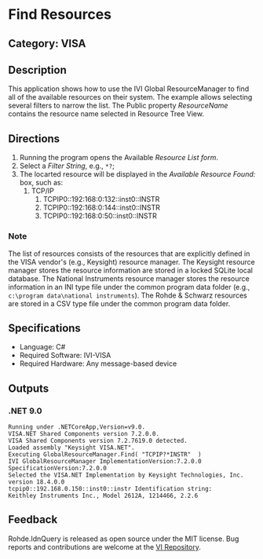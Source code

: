 # Find Resources

## Category: VISA

## Description
This application shows how to use the IVI Global ResourceManager to
find all of the available resources on their system. The example
allows selecting several filters to narrow the list. The Public
property _ResourceName_ contains the resource name selected in Resource Tree View.

## Directions

1. Running the program opens the Available _Resource List form_.
1. Select a _Filter String_, e.g., `*?`;
1. The locarted resource will be displayed in the _Available Resource Found:_ box, such as:
   1. TCP/IP
       1. TCPIP0::192:168:0:132::inst0::INSTR
       1. TCPIP0::192:168:0:144::inst0::INSTR
       1. TCPIP0::192:168:0:50::inst0::INSTR

### Note
The list of resources consists of the resources that are explicitly defined in the VISA vendor's (e.g., Keysight) resource manager. The Keysight resource manager stores the resource information are stored in a locked SQLite local database. The National Instruments resource manager stores the resource information in an INI type file under the common program data folder (e.g., `c:\program data\national instruments`). The Rohde & Schwarz resources are stored in a CSV type file under the common program data folder.

## Specifications
* Language: C#  
* Required Software: IVI-VISA  
* Required Hardware: Any message-based device

## Outputs

### .NET 9.0
```
Running under .NETCoreApp,Version=v9.0.
VISA.NET Shared Components version 7.2.0.0.
VISA Shared Components version 7.2.7619.0 detected.
Loaded assembly "Keysight VISA.NET".
Executing GlobalResourceManager.Find( "TCPIP?*INSTR"  )
IVI GlobalResourceManager ImplementationVersion:7.2.0.0 SpecificationVersion:7.2.0.0
Selected the VISA.NET Implementation by Keysight Technologies, Inc. version 18.4.0.0
tcpip0::192.168.0.150::inst0::instr Identification string:
Keithley Instruments Inc., Model 2612A, 1214466, 2.2.6
```

## Feedback

Rohde.IdnQuery is released as open source under the MIT license.
Bug reports and contributions are welcome at the [VI Repository].

[VI Repository]: https://www.github.com/atecoder/ds.vi.ivi

